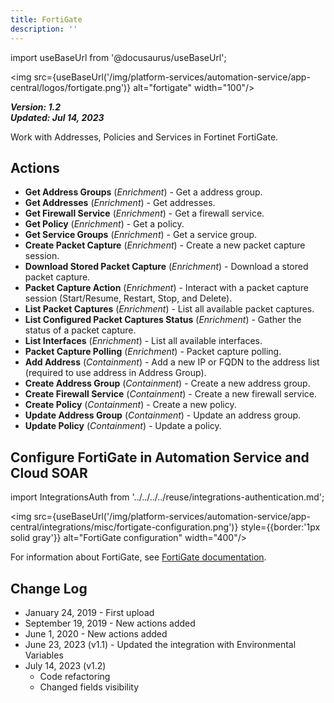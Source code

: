 ```yaml
---
title: FortiGate
description: ''
---
```

import useBaseUrl from '@docusaurus/useBaseUrl';

<img src={useBaseUrl('/img/platform-services/automation-service/app-central/logos/fortigate.png')} alt="fortigate" width="100"/>

***Version: 1.2  
Updated: Jul 14, 2023***

Work with Addresses, Policies and Services in Fortinet FortiGate.

## Actions

* **Get Address Groups** (*Enrichment*) - Get a address group.
* **Get Addresses** (*Enrichment*) - Get addresses.
* **Get Firewall Service** (*Enrichment*) - Get a firewall service.
* **Get Policy** (*Enrichment*) - Get a policy.
* **Get Service Groups** (*Enrichment*) - Get a service group.
* **Create Packet Capture** (*Enrichment*) - Create a new packet capture session.
* **Download Stored Packet Capture** (*Enrichment*) - Download a stored packet capture.
* **Packet Capture Action** (*Enrichment*) - Interact with a packet capture session (Start/Resume, Restart, Stop, and Delete).
* **List Packet Captures** (*Enrichment*) - List all available packet captures.
* **List Configured Packet Captures Status** (*Enrichment*) - Gather the status of a packet capture.
* **List Interfaces** (*Enrichment*) - List all available interfaces.
* **Packet Capture Polling** (*Enrichment*) - Packet capture polling.
* **Add Address** (*Containment*) - Add a new IP or FQDN to the address list (required to use address in Address Group).
* **Create Address Group** (*Containment*) - Create a new address group.
* **Create Firewall Service** (*Containment*) - Create a new firewall service.
* **Create Policy** (*Containment*) - Create a new policy.
* **Update Address Group** (*Containment*) - Update an address group.
* **Update Policy** (*Containment*) - Update a policy.

## Configure FortiGate in Automation Service and Cloud SOAR

import IntegrationsAuth from '../../../../reuse/integrations-authentication.md';

<IntegrationsAuth/>

<img src={useBaseUrl('/img/platform-services/automation-service/app-central/integrations/misc/fortigate-configuration.png')} style={{border:'1px solid gray'}} alt="FortiGate configuration" width="400"/>

For information about FortiGate, see [FortiGate documentation](https://docs.fortinet.com/product/fortigate/7.6).

## Change Log

* January 24, 2019 - First upload
* September 19, 2019 - New actions added
* June 1, 2020 - New actions added
* June 23, 2023 (v1.1) - Updated the integration with Environmental Variables
* July 14, 2023 (v1.2)
	+ Code refactoring
	+ Changed fields visibility
